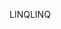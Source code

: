 <span data-ttu-id="bd3b9-101">LINQ</span><span class="sxs-lookup"><span data-stu-id="bd3b9-101">LINQ</span></span>
